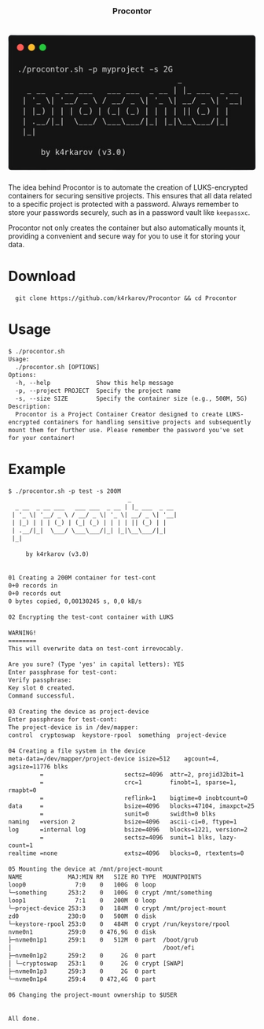 <h3 align="center">Procontor</h3>
<h1 align="center"> <img src="https://github.com/k4rkarov/Procontor/blob/main/carbon.png" alt="procontor" width="600px"></h1>

The idea behind Procontor is to automate the creation of LUKS-encrypted containers for securing sensitive projects. This ensures that all data related to a specific project is protected with a password. Always remember to store your passwords securely, such as in a password vault like `keepassxc`.

Procontor not only creates the container but also automatically mounts it, providing a convenient and secure way for you to use it for storing your data.


# Download

```
  git clone https://github.com/k4rkarov/Procontor && cd Procontor
```

# Usage

```
$ ./procontor.sh
Usage:
  ./procontor.sh [OPTIONS]
Options:
  -h, --help             Show this help message
  -p, --project PROJECT  Specify the project name
  -s, --size SIZE        Specify the container size (e.g., 500M, 5G)
Description:
  Procontor is a Project Container Creator designed to create LUKS-encrypted containers for handling sensitive projects and subsequently mount them for further use. Please remember the password you've set for your container!
```

# Example

```
$ ./procontor.sh -p test -s 200M
                                  _             
  _ __  _ __ ___   ___ ___  _ __ | |_ ___  _ __ 
 | '_ \| '__/ _ \ / __/ _ \| '_ \| __/ _ \| '__|
 | |_) | | | (_) | (_| (_) | | | | || (_) | |   
 | .__/|_|  \___/ \___\___/|_| |_|\__\___/|_|   
 |_|                                            

     by k4rkarov (v3.0)


01 Creating a 200M container for test-cont
0+0 records in
0+0 records out
0 bytes copied, 0,00130245 s, 0,0 kB/s

02 Encrypting the test-cont container with LUKS

WARNING!
========
This will overwrite data on test-cont irrevocably.

Are you sure? (Type 'yes' in capital letters): YES
Enter passphrase for test-cont: 
Verify passphrase: 
Key slot 0 created.
Command successful.

03 Creating the device as project-device
Enter passphrase for test-cont: 
The project-device is in /dev/mapper:
control  cryptoswap  keystore-rpool  something  project-device

04 Creating a file system in the device
meta-data=/dev/mapper/project-device isize=512    agcount=4, agsize=11776 blks
         =                       sectsz=4096  attr=2, projid32bit=1
         =                       crc=1        finobt=1, sparse=1, rmapbt=0
         =                       reflink=1    bigtime=0 inobtcount=0
data     =                       bsize=4096   blocks=47104, imaxpct=25
         =                       sunit=0      swidth=0 blks
naming   =version 2              bsize=4096   ascii-ci=0, ftype=1
log      =internal log           bsize=4096   blocks=1221, version=2
         =                       sectsz=4096  sunit=1 blks, lazy-count=1
realtime =none                   extsz=4096   blocks=0, rtextents=0

05 Mounting the device at /mnt/project-mount
NAME             MAJ:MIN RM   SIZE RO TYPE  MOUNTPOINTS
loop0              7:0    0   100G  0 loop  
└─something      253:2    0   100G  0 crypt /mnt/something
loop1              7:1    0   200M  0 loop  
└─project-device 253:3    0   184M  0 crypt /mnt/project-mount
zd0              230:0    0   500M  0 disk  
└─keystore-rpool 253:0    0   484M  0 crypt /run/keystore/rpool
nvme0n1          259:0    0 476,9G  0 disk  
├─nvme0n1p1      259:1    0   512M  0 part  /boot/grub
│                                           /boot/efi
├─nvme0n1p2      259:2    0     2G  0 part  
│ └─cryptoswap   253:1    0     2G  0 crypt [SWAP]
├─nvme0n1p3      259:3    0     2G  0 part  
└─nvme0n1p4      259:4    0 472,4G  0 part  

06 Changing the project-mount ownership to $USER


All done.
```
